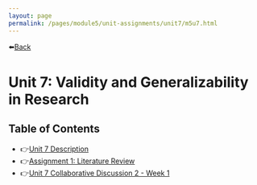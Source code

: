 ```yaml
---
layout: page
permalink: /pages/module5/unit-assignments/unit7/m5u7.html
---
```


⬅️[Back](/pages/module5.html)

# Unit 7: Validity and Generalizability in Research

## Table of Contents

- 👉[Unit 7 Description](/pages/module5/unit-assignments/unit7/m5u7-description.html)
- 👉[Assignment 1: Literature Review](/pages/module5/assignment1/m5a1.html)
- 👉[Unit 7 Collaborative Discussion 2 - Week 1](/pages/module5/unit-assignments/unit7/m5u7-collab-wk1.html)
